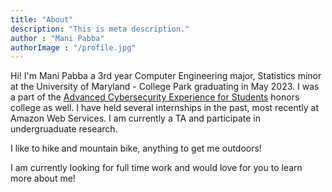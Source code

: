 ```yaml
---
title: "About"
description: "This is meta description."
author : "Mani Pabba"
authorImage : "/profile.jpg"
---
```


Hi! I'm Mani Pabba a 3rd year Computer Engineering major, Statistics minor at the University of Maryland - College Park graduating in May 2023. I was a part of the [Advanced Cybersecurity Experience for Students](https://aces.umd.edu/) honors college as well. I have held several internships in the past, most recently at Amazon Web Services. I am currently a TA and participate in undergruaduate research.

I like to hike and mountain bike, anything to get me outdoors!

I am currently looking for full time work and would love for you to learn more about me!
